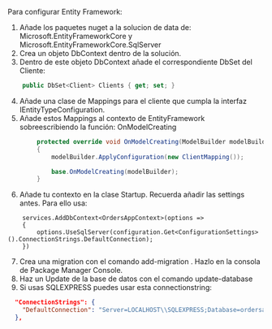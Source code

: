 Para configurar Entity Framework:

1. Añade los paquetes nuget a la solucion de data de: Microsoft.EntityFrameworkCore y Microsoft.EntityFrameworkCore.SqlServer
2. Crea un objeto DbContext dentro de la solución.
3. Dentro de este objeto DbContext añade el correspondiente DbSet del Cliente: 
```csharp
    public DbSet<Client> Clients { get; set; }
```
4. Añade una clase de Mappings para el cliente que cumpla la interfaz IEntityTypeConfiguration<Client>.
5. Añade estos Mappings al contexto de EntityFramework sobreescribiendo la función: OnModelCreating
```csharp
        protected override void OnModelCreating(ModelBuilder modelBuilder)
        {
            modelBuilder.ApplyConfiguration(new ClientMapping());

            base.OnModelCreating(modelBuilder);
        }
```
6. Añade tu contexto en la clase Startup. Recuerda añadir las settings antes. Para ello usa:
```
    services.AddDbContext<OrdersAppContext>(options =>
    {
        options.UseSqlServer(configuration.Get<ConfigurationSettings>().ConnectionStrings.DefaultConnection);
    })
```
7. Crea una migration con el comando add-migration <nombremigracion>. Hazlo en la consola de Package Manager Console.
8. Haz un Update de la base de datos con el comando update-database
9. Si usas SQLEXPRESS puedes usar esta connectionstring:
```json
  "ConnectionStrings": {
    "DefaultConnection": "Server=LOCALHOST\\SQLEXPRESS;Database=ordersapp;Trusted_Connection=True;"
  },
```